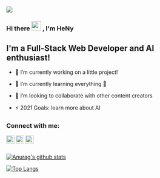 # ![](https://komarev.com/ghpvc/?username=HeNy007&color=ff69b4)

### Hi there <img src="https://media.giphy.com/media/hvRJCLFzcasrR4ia7z/giphy.gif" width="25px"> , I'm HeNy

## I'm a Full-Stack Web Developer and AI enthusiast!

- 🔭 I’m currently working on a little project!

- 🌱 I’m currently learning everything 🤣

- 👯 I’m looking to collaborate with other content creators

- ⚡ 2021 Goals: learn more about AI

### Connect with me:

[<img align="left" alt="heny007 | Facebook" width="22px" src="https://cdn.jsdelivr.net/npm/simple-icons@v3/icons/facebook.svg" />][facebook]

[<img align="left" alt="heny007 | Twitter" width="22px" src="https://cdn.jsdelivr.net/npm/simple-icons@v3/icons/twitter.svg" />][twitter]

[<img align="left" alt="heny007 | LinkedIn" width="22px" src="https://cdn.jsdelivr.net/npm/simple-icons@v3/icons/youtube.svg" />][youtube]


[facebook]: https://www.facebook.com/hani.banihamad.7/

[twitter]: https://twitter.com/HeNyBn

[youtube]: https://www.youtube.com/henybenhamed

<br />

<br />

[![Anurag's github stats](https://github-readme-stats.vercel.app/api?username=HeNy007)](https://github.com/anuraghazra/github-readme-stats)

[![Top Langs](https://github-readme-stats.vercel.app/api/top-langs/?username=HeNy007)](https://github.com/anuraghazra/github-readme-stats)
